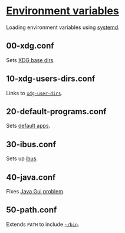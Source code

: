 # [Environment variables](https://wiki.archlinux.org/index.php/Environment_variables)
Loading environment variables using [systemd](https://wiki.archlinux.org/index.php/Systemd/User#Environment_variables).

## 00-xdg.conf
Sets [XDG base dirs](https://wiki.archlinux.org/index.php/XDG_Base_Directory).

## 10-xdg-users-dirs.conf
Links to [`xdg-user-dirs`](https://www.archlinux.org/packages/extra/x86_64/xdg-user-dirs/).

## 20-default-programs.conf
Sets [default apps](https://wiki.archlinux.org/index.php/Environment_variables#Default_programs).

## 30-ibus.conf
Sets up [ibus](https://wiki.archlinux.org/index.php/IBus).

## 40-java.conf
Fixes [Java Gui problem](https://wiki.archlinux.org/index.php/Java#Gray_window,_applications_not_resizing_with_WM,_menus_immediately_closing).

## 50-path.conf
Extends `PATH` to include [`~/bin`](../../bin#bin).
